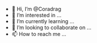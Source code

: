 - 👋 Hi, I’m @Coradrag
- 👀 I’m interested in ...
- 🌱 I’m currently learning ...
- 💞️ I’m looking to collaborate on ...
- 📫 How to reach me ...

<!---
Coradrag/Coradrag is a ✨ special ✨ repository because its `README.md` (this file) appears on your GitHub profile.
You can click the Preview link to take a look at your changes.
--->
